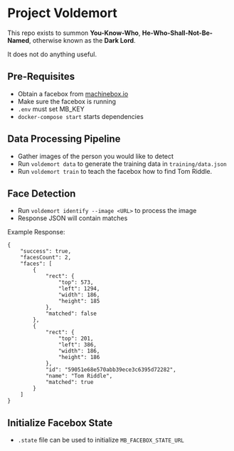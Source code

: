 # Project Voldemort

This repo exists to summon **You-Know-Who**, **He-Who-Shall-Not-Be-Named**, otherwise known as the **Dark Lord**.

It does not do anything useful.

## Pre-Requisites
- Obtain a facebox from [machinebox.io](https://machinebox.io/)
- Make sure the facebox is running
- `.env` must set MB_KEY
- `docker-compose start` starts dependencies

## Data Processing Pipeline

- Gather images of the person you would like to detect
- Run `voldemort data` to generate the training data in `training/data.json`
- Run `voldemort train` to teach the facebox how to find Tom Riddle.

## Face Detection

- Run `voldemort identify --image <URL>` to process the image
- Response JSON will contain matches

Example Response:
```
{
	"success": true,
	"facesCount": 2,
	"faces": [
		{
			"rect": {
				"top": 573,
				"left": 1294,
				"width": 186,
				"height": 185
			},
			"matched": false
		},
		{
			"rect": {
				"top": 201,
				"left": 386,
				"width": 186,
				"height": 186
			},
			"id": "59051e68e570abb39ece3c6395d72282",
			"name": "Tom Riddle",
			"matched": true
		}
	]
}
```

## Initialize Facebox State

- `.state` file can be used to initialize `MB_FACEBOX_STATE_URL`
